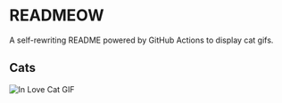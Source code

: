 # READMEOW

A self-rewriting README powered by GitHub Actions to display cat gifs.

## Cats

![In Love Cat GIF](https://media0.giphy.com/media/MDJ9IbxxvDUQM/200.gif?cid=9acd02dazo01a130blf4dluvqp0pf51dw2dg6wnqr5dh6x1h&ep=v1_gifs_search&rid=200.gif&ct=g)

